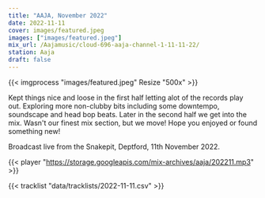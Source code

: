 ```yaml
---
title: "AAJA, November 2022"
date: 2022-11-11
cover: images/featured.jpeg
images: ["images/featured.jpeg"]
mix_url: /Aajamusic/cloud-696-aaja-channel-1-11-11-22/
station: Aaja
draft: false
---
```


{{< imgprocess "images/featured.jpeg" Resize "500x" >}}

Kept things nice and loose in the first half letting alot of the records play out. Exploring more non-clubby bits including some downtempo, soundscape and head bop beats. Later in the second half we get into the mix. Wasn't our finest mix section, but we move! Hope you enjoyed or found something new!

Broadcast live from the Snakepit, Deptford, 11th November 2022.

{{< player "https://storage.googleapis.com/mix-archives/aaja/202211.mp3" >}}

{{< tracklist "data/tracklists/2022-11-11.csv" >}}
